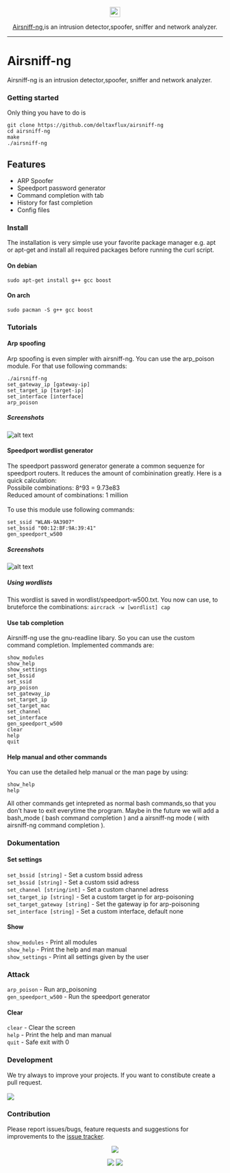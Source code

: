 <p align="center"><img src="https://assets-cdn.github.com/favicon.ico" width=24 height=24/>
<p align="center"><a href="git clone https://github.com/deltaxflux/airsniff-ngi">Airsniff-ng</a>,is an intrusion detector,spoofer, sniffer and network analyzer. </p>

---

# Airsniff-ng

Airsniff-ng is an intrusion detector,spoofer, sniffer and network analyzer.

### Getting started
Only thing you have to do is
```
git clone https://github.com/deltaxflux/airsniff-ng
cd airsniff-ng
make
./airsniff-ng
```

## Features
* ARP Spoofer
* Speedport password generator
* Command completion with tab
* History for fast completion
* Config files

### Install
The installation is very simple use your favorite package manager e.g. apt or apt-get and install all required packages before running the curl script.

#### On debian
```
sudo apt-get install g++ gcc boost
```

#### On arch
```
sudo pacman -S g++ gcc boost
```

### Tutorials
#### Arp spoofing
Arp spoofing is even simpler with airsniff-ng. You can use the arp_poison module. For that use following commands:
```
./airsniff-ng
set_gateway_ip [gateway-ip]
set_target_ip [target-ip]
set_interface [interface]
arp_poison 
```

##### Screenshots
![alt text](https://i.imgur.com/8Uj98MD.png)

#### Speedport wordlist generator
The speedport password generator generate a common sequenze for speedport routers. It reduces the amount of combinination greatly. Here is a quick calculation: <br>
Possibile combinations: 8^93 = 9.73e83<br>
Reduced amount of combinations: 1 million <br>
<br>
To use this module use following commands:
```
set_ssid "WLAN-9A3907"
set_bssid "00:12:BF:9A:39:41"
gen_speedport_w500 
```

##### Screenshots
![alt text](https://i.imgur.com/qQF9quT.png)

##### Using wordlists
This wordlist is saved in wordlist/speedport-w500.txt. You now can use, to bruteforce the combinations:
`aircrack -w [wordlist] cap`

#### Use tab completion
Airsniff-ng use the gnu-readline libary. So you can use the custom command completion. Implemented commands are:
```
show_modules
show_help
show_settings
set_bssid
set_ssid
arp_poison
set_gateway_ip
set_target_ip
set_target_mac
set_channel
set_interface
gen_speedport_w500
clear
help
quit
```
#### Help manual and other commands
You can use the detailed help manual or the man page by using:
```
show_help
help
```
All other commands get intepreted as normal bash commands,so that you don't have to exit everytime the program. Maybe in the future we will add a bash_mode ( bash command completion ) and a airsniff-ng mode ( with airsniff-ng command completion ).

### Dokumentation
#### Set settings
`set_bssid [string]` - Set a custom bssid adress <br>
`set_bssid [string]` - Set a custom ssid adress <br>
`set_channel [string/int]` - Set a custom channel adress <br>
`set_target_ip [string]` - Set a custom target ip for arp-poisoning <br>
`set_target_gateway [string]` - Set the gateway ip for arp-poisoning <br>
`set_interface [string]` - Set a custom interface, default none <br>
#### Show 
`show_modules` - Print all modules <br>
`show_help` - Print the help and man manual <br>
`show_settings` - Print all settings given by the user <br>
### Attack
`arp_poison` - Run arp_poisoning <br>
`gen_speedport_w500` - Run the speedport generator <br>
#### Clear
`clear` - Clear the screen <br>
`help` - Print the help and man manual <br>
`quit` - Safe exit with 0 <br>

### Development
We try always to improve your projects. If you want to constibute create a pull request.
<br>
<br>
 [![](https://img.shields.io/badge/Workflow-gitflow--branching--model-81A1C1.svg?style=flat-square)](http://nvie.com/posts/a-successful-git-branching-model) 

### Contribution

Please report issues/bugs, feature requests and suggestions for improvements to the [issue tracker](https://github.com/deltaxflux/airsniff-ng/issues).

<p align="center"><img src="https://cdn.rawgit.com/arcticicestudio/nord/develop/src/assets/banner-footer-mountains.svg" /></p>
<p align="center"><a href="http://www.apache.org/licenses/LICENSE-2.0"><img src="https://img.shields.io/badge/License-Apache_2.0-5E81AC.svg?style=flat-square"/></a> <a href="https://creativecommons.org/licenses/by-sa/4.0"><img src="https://img.shields.io/badge/License-CC_BY--SA_4.0-5E81AC.svg?style=flat-square"/></a></p>

